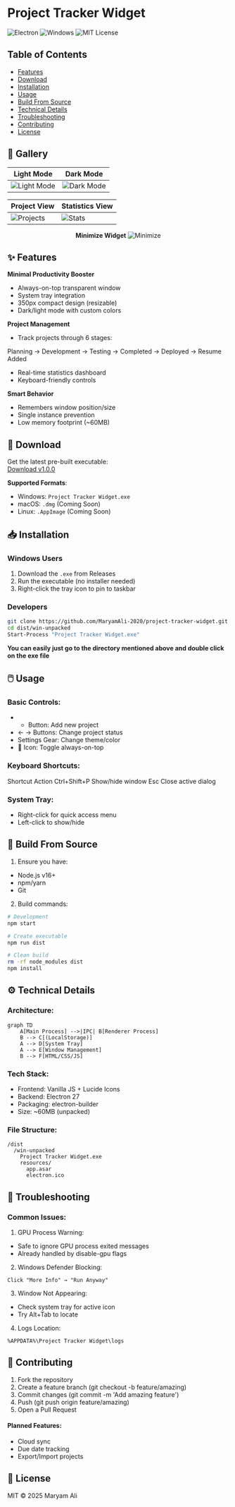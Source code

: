 # Project Tracker Widget

![Electron](https://img.shields.io/badge/Electron-47848F?style=for-the-badge&logo=electron&logoColor=white)
![Windows](https://img.shields.io/badge/Windows-0078D6?style=for-the-badge&logo=windows&logoColor=white)
![MIT License](https://img.shields.io/badge/license-MIT-blue?style=for-the-badge)

## Table of Contents

- [Features](#-features)
- [Download](#-download)
- [Installation](#-installation)
- [Usage](#-usage)
- [Build From Source](#-build-from-source)
- [Technical Details](#-technical-details)
- [Troubleshooting](#-troubleshooting)
- [Contributing](#-contributing)
- [License](#-license)

## 📸 Gallery

<div align="center">
  
**Light Mode** | **Dark Mode**
--- | ---
![Light Mode](https://i.imgur.com/dojpyVE.png) | ![Dark Mode](https://i.imgur.com/UTUrMer.png)

| **Project View**                             | **Statistics View**                       |
| -------------------------------------------- | ----------------------------------------- |
| ![Projects](https://i.imgur.com/7p4H1Gb.png) | ![Stats](https://i.imgur.com/gPJI5Mh.png) |

**Minimize Widget**
![Minimize](https://i.imgur.com/fEjU28Y.png)

</div>

## ✨ Features

**Minimal Productivity Booster**

- Always-on-top transparent window
- System tray integration
- 350px compact design (resizable)
- Dark/light mode with custom colors

**Project Management**

- Track projects through 6 stages:

Planning → Development → Testing → Completed → Deployed → Resume Added

- Real-time statistics dashboard
- Keyboard-friendly controls

**Smart Behavior**

- Remembers window position/size
- Single instance prevention
- Low memory footprint (~60MB)

## 💾 Download

Get the latest pre-built executable:  
[Download v1.0.0](https://github.com/yourusername/project-tracker-widget/releases/latest)

**Supported Formats**:

- Windows: `Project Tracker Widget.exe`
- macOS: `.dmg` (Coming Soon)
- Linux: `.AppImage` (Coming Soon)

## 📥 Installation

### Windows Users

1. Download the `.exe` from Releases
2. Run the executable (no installer needed)
3. Right-click the tray icon to pin to taskbar

### Developers

```bash
git clone https://github.com/MaryamAli-2020/project-tracker-widget.git
cd dist/win-unpacked
Start-Process "Project Tracker Widget.exe"
```

**You can easily just go to the directory mentioned above and double click on the exe file**

## 🖱️ Usage

### Basic Controls:

- - Button: Add new project
- ← → Buttons: Change project status
- Settings Gear: Change theme/color
- 📌 Icon: Toggle always-on-top

### Keyboard Shortcuts:

Shortcut Action
Ctrl+Shift+P Show/hide window
Esc Close active dialog

### System Tray:

- Right-click for quick access menu
- Left-click to show/hide

## 🔨 Build From Source

1. Ensure you have:

- Node.js v16+
- npm/yarn
- Git

2. Build commands:

```bash
# Development
npm start

# Create executable
npm run dist

# Clean build
rm -rf node_modules dist
npm install
```

## ⚙️ Technical Details

### Architecture:

```mermaid
graph TD
    A[Main Process] -->|IPC| B[Renderer Process]
    B --> C[(LocalStorage)]
    A --> D[System Tray]
    A --> E[Window Management]
    B --> F[HTML/CSS/JS]
```

### Tech Stack:

- Frontend: Vanilla JS + Lucide Icons
- Backend: Electron 27
- Packaging: electron-builder
- Size: ~60MB (unpacked)

### File Structure:

```text
/dist
  /win-unpacked
    Project Tracker Widget.exe
    resources/
      app.asar
      electron.ico
```

## 🚨 Troubleshooting

### Common Issues:

1. GPU Process Warning:

- Safe to ignore GPU process exited messages
- Already handled by disable-gpu flags

2. Windows Defender Blocking:

```text
Click "More Info" → "Run Anyway"
```

3. Window Not Appearing:

- Check system tray for active icon
- Try Alt+Tab to locate

4. Logs Location:

```text
%APPDATA%\Project Tracker Widget\logs
```

## 🤝 Contributing

1. Fork the repository
2. Create a feature branch (git checkout -b feature/amazing)
3. Commit changes (git commit -m 'Add amazing feature')
4. Push (git push origin feature/amazing)
5. Open a Pull Request

#### Planned Features:

- Cloud sync
- Due date tracking
- Export/Import projects

## 📜 License

MIT © 2025 Maryam Ali
